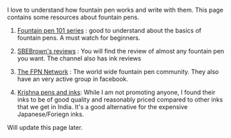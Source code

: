 I love to understand how fountain pen works and write with them. This page contains some resources about fountain pens. 

1. [Fountain pen 101 series](https://blog.gouletpens.com/fountain-pen-education/fountain-pen-101) : good to understand about the basics of fountain pens. A must watch for beginners. 

2. [SBEBrown's reviews](https://www.youtube.com/user/sbrebrown) : You will find the review of almost any fountain pen you want. The channel also has ink reviews 

3. [The FPN Network](http://www.fountainpennetwork.com) : The world wide fountain pen community. They also have an very active group in facebook.

4. [Krishna pens and inks](http://krishnapens.in/): While I am not promoting anyone, I found their inks to be of good quality and reasonably priced compared to other inks that we get in India. It's a good alternative for the expensive Japanese/Foriegn inks.


Will update this page later. 
